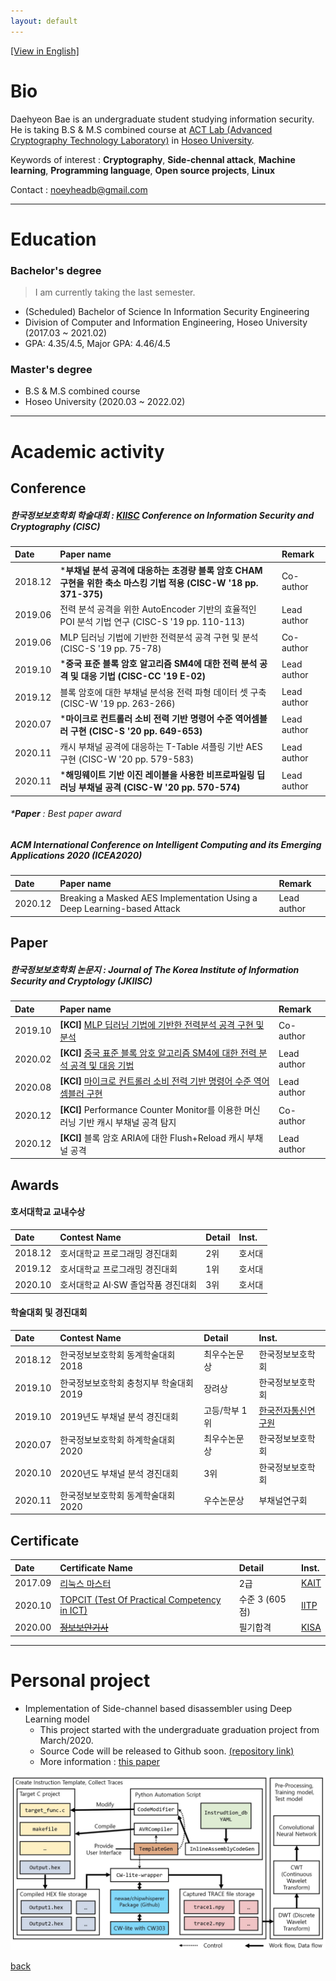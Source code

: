 ```yaml
---
layout: default
---
```


[[View in English]](./)

# Bio

Daehyeon Bae is an undergraduate student studying information security. He is taking B.S & M.S combined course at [ACT Lab (Advanced Cryptography Technology Laboratory)](https://act.hoseo.ac.kr) in [Hoseo University](https://www.hoseo.ac.kr/).

Keywords of interest : **Cryptography**, **Side-chennal attack**, **Machine learning**, **Programming language**, **Open source projects**, **Linux**

Contact :  noeyheadb@gmail.com

---

# Education

### Bachelor's degree

> I am currently taking the last semester.  

* (Scheduled) Bachelor of Science In Information Security Engineering  
* Division of Computer and Information Engineering, Hoseo University (2017.03 ~ 2021.02)  
* GPA: 4.35/4.5, Major GPA: 4.46/4.5 

### Master's degree

* B.S & M.S combined course
* Hoseo University (2020.03 ~ 2022.02)

* * *

# Academic activity

## Conference

##### 한국정보보호학회 학술대회 : [KIISC](https://kiisc.or.kr/) Conference on Information Security and Cryptography (CISC)

| Date    | Paper name                                                                    | Remark |
|:--------|:----------------------------------------------------------------------------|:------|
| 2018.12 | ***부채널 분석 공격에 대응하는 초경량 블록 암호 CHAM 구현을 위한 축소 마스킹 기법 적용 (CISC-W '18 pp. 371-375)** | Co-author |
| 2019.06 | 전력 분석 공격을 위한 AutoEncoder 기반의 효율적인 POI 분석 기법 연구 (CISC-S '19 pp. 110-113) | Lead author   |
| 2019.06 | MLP 딥러닝 기법에 기반한 전력분석 공격 구현 및 분석 (CISC-S '19 pp. 75-78) | Co-author |
| 2019.10 | ***중국 표준 블록 암호 알고리즘 SM4에 대한 전력 분석 공격 및 대응 기법 (CISC-CC '19 E-02)** | Lead author  |
| 2019.12 | 블록 암호에 대한 부채널 분석용 전력 파형 데이터 셋 구축 (CISC-W '19 pp. 263-266) | Lead author  |
| 2020.07 | ***마이크로 컨트롤러 소비 전력 기반 명령어 수준 역어셈블러 구현 (CISC-S '20 pp. 649-653)** | Lead author  |
| 2020.11 | 캐시 부채널 공격에 대응하는 T-Table 셔플링 기반 AES 구현 (CISC-W '20 pp. 579-583) | Lead author  |
| 2020.11 | ***해밍웨이트 기반 이진 레이블을 사용한 비프로파일링 딥러닝 부채널 공격 (CISC-W '20 pp. 570-574)** | Lead author  |

###### ***Paper** : Best paper award

##### ACM International Conference on Intelligent Computing and its Emerging Applications 2020 (ICEA2020)

| Date    | Paper name                                                                    | Remark |
|:--------|:----------------------------------------------------------------------------|:------|
| 2020.12 | Breaking a Masked AES Implementation Using a Deep Learning-based Attack | Lead author |

## Paper

##### 한국정보보호학회 논문지 : Journal of The Korea Institute of Information Security and Cryptology (JKIISC)

| Date    | Paper name                                                                    | Remark |
|:--------|:----------------------------------------------------------------------------|:------|
| 2019.10 | **[KCI]** [MLP 딥러닝 기법에 기반한 전력분석 공격 구현 및 분석](https://doi.org/10.13089/JKIISC.2019.29.5.997) | Co-author |
| 2020.02 | **[KCI]** [중국 표준 블록 암호 알고리즘 SM4에 대한 전력 분석 공격 및 대응 기법](https://doi.org/10.13089/JKIISC.2020.30.1.39) | Lead author  |
| 2020.08 | **[KCI]** [마이크로 컨트롤러 소비 전력 기반 명령어 수준 역어셈블러 구현](https://doi.org/10.13089/JKIISC.2020.30.4.527) | Lead author  |
| 2020.12 | **[KCI]** Performance Counter Monitor를 이용한 머신 러닝 기반 캐시 부채널 공격 탐지 | Co-author  |
| 2020.12 | **[KCI]** 블록 암호 ARIA에 대한 Flush+Reload 캐시 부채널 공격 | Lead author  |

## Awards

#### 호서대학교 교내수상

| Date    | Contest Name                          | Detail        | Inst.      |
|:--------|:--------------------------------------|:--------------|:-----------|
| 2018.12 | 호서대학교 프로그래밍 경진대회           | 2위            | 호서대    |
| 2019.12 | 호서대학교 프로그래밍 경진대회            | 1위            | 호서대 |
| 2020.10 | 호서대학교 AI·SW 졸업작품 경진대회        | 3위           | 호서대 |

#### 학술대회 및 경진대회

| Date    | Contest Name                          | Detail        | Inst.      |
|:--------|:--------------------------------------|:--------------|:-----------|
| 2018.12 | 한국정보보호학회 동계학술대회 2018       | 최우수논문상     | 한국정보보호학회 |
| 2019.10 | 한국정보보호학회 충청지부 학술대회 2019   | 장려상          | 한국정보보호학회 |
| 2019.10 | 2019년도 부채널 분석 경진대회            | 고등/학부 1위   | [한국전자통신연구원](https://www.etri.re.kr) |
| 2020.07 | 한국정보보호학회 하계학술대회 2020        | 최우수논문상    | 한국정보보호학회 |
| 2020.10 | 2020년도 부채널 분석 경진대회            | 3위           | 한국정보보호학회 |
| 2020.11 | 한국정보보호학회 동계학술대회 2020        | 우수논문상     | 부채널연구회   |

## Certificate

| Date    | Certificate Name                                                             | Detail                | Inst.                           |
|:--------|:-----------------------------------------------------------------------------|:----------------------|:--------------------------------|
| 2017.09 | [리눅스 마스터](https://www.ihd.or.kr/introducesubject1.do)                   | 2급               | [KAIT](https://www.kait.or.kr)  |
| 2020.10 | [TOPCIT (Test Of Practical Competency in ICT)](https://www.topcit.or.kr/)    | 수준 3 (605점)    | [IITP](https://www.iitp.kr)     |
| 2020.00 | [~~정보보안기사~~](https://kisq.or.kr/)                                        | 필기합격          | [KISA](https://www.kisa.or.kr)  |

* * *

# Personal project

* Implementation of Side-channel based disassembler using Deep Learning model
    * This project started with the undergraduate graduation project from March/2020.
    * Source Code will be released to Github soon. [(repository link)](https://github.com/noeyheadb/scb-disas)
    * More information : [this paper](https://doi.org/10.13089/JKIISC.2020.30.4.527)
    
![scb-disas](./assets/img/scb-dias-structure.jpg)

[back](./)
